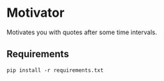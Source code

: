 # Motivator
Motivates you with quotes after some time intervals.


## Requirements
`pip install -r requirements.txt`
